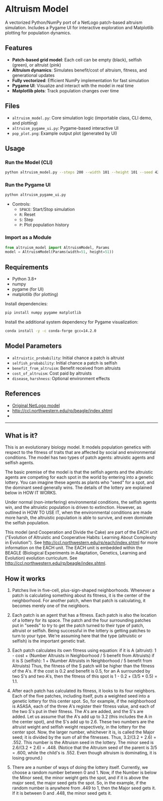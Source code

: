 # Altruism Model

A vectorized Python/NumPy port of a NetLogo patch-based altruism simulation. Includes a Pygame UI for interactive exploration and Matplotlib plotting for population dynamics.

## Features
- **Patch-based grid model**: Each cell can be empty (black), selfish (green), or altruist (pink)
- **Altruism dynamics**: Simulates benefit/cost of altruism, fitness, and generational updates
- **Fully vectorized**: Efficient NumPy implementation for fast simulation
- **Pygame UI**: Visualize and interact with the model in real time
- **Matplotlib plots**: Track population changes over time

## Files
- `altruism_model.py`: Core simulation logic (importable class, CLI demo, and plotting)
- `altruism_pygame_ui.py`: Pygame-based interactive UI
- `pop_plot.png`: Example output plot (generated by UI)

## Usage
### Run the Model (CLI)
```bash
python altruism_model.py --steps 200 --width 101 --height 101 --seed 42
```

### Run the Pygame UI
```bash
python altruism_pygame_ui.py
```
- Controls:
  - `SPACE`: Start/Stop simulation
  - `R`: Reset
  - `S`: Step
  - `P`: Plot population history

### Import as a Module
```python
from altruism_model import AltruismModel, Params
model = AltruismModel(Params(width=51, height=51))
```

## Requirements
- Python 3.8+
- numpy
- pygame (for UI)
- matplotlib (for plotting)

Install dependencies:
```bash
pip install numpy pygame matplotlib
```
Install the additional system dependency for Pygame visualization:
```bash
conda install -y -c conda-forge gcc=14.2.0
```
## Model Parameters
- `altruistic_probability`: Initial chance a patch is altruist
- `selfish_probability`: Initial chance a patch is selfish
- `benefit_from_altruism`: Benefit received from altruists
- `cost_of_altruism`: Cost paid by altruists
- `disease`, `harshness`: Optional environment effects

## References
- [Original NetLogo model](https://www.netlogoweb.org/launch#https://www.netlogoweb.org/assets/modelslib/Curricular%20Models/BEAGLE%20Evolution/EACH/Altruism.nlogox) 
- http://ccl.northwestern.edu/rp/beagle/index.shtml
- 
---
 ## What is it?

This is an evolutionary biology model. It models population genetics with respect to the fitness of traits that are affected by social and environmental conditions. The model has two types of patch agents: altruistic agents and selfish agents.

The basic premise of the model is that the selfish agents and the altruistic agents are competing for each spot in the world by entering into a genetic lottery. You can imagine these agents as plants who "seed" for a spot, and the dominant seed generally wins. The details of the lottery are explained below in HOW IT WORKS.

Under normal (non-interfering) environmental conditions, the selfish agents win, and the altruistic population is driven to extinction. However, as outlined in HOW TO USE IT, when the environmental conditions are made more harsh, the altruistic population is able to survive, and even dominate the selfish population.

This model (and Cooperation and Divide the Cake) are part of the EACH unit ("Evolution of Altruistic and Cooperative Habits: Learning About Complexity in Evolution"). See http://ccl.northwestern.edu/rp/each/index.shtml for more information on the EACH unit. The EACH unit is embedded within the BEAGLE (Biological Experiments in Adaptation, Genetics, Learning and Evolution) evolution curriculum. See http://ccl.northwestern.edu/rp/beagle/index.shtml.

## How it works

1. Patches live in five-cell, plus-sign-shaped neighborhoods. Whenever a patch is calculating something about its fitness, it is the center of the neighborhood. For another patch, when that patch is calculating, it becomes merely one of the neighbors.

2. Each patch is an agent that has a fitness. Each patch is also the location of a lottery for its space. The patch and the four surrounding patches put in "seeds" to try to get the patch turned to their type of patch, altruist or selfish. Being successful in the lottery is getting patches to turn to your type. We're assuming here that the type (altruistic or selfish) is the important genetic trait.

3. Each patch calculates its own fitness using equation: if it is A (altruist): 1 - cost + (Number Altruists in Neighborhood / 5 benefit from Altruists) if it is S (selfish): 1 + (Number Altruists in Neighborhood / 5 benefit from Altruists) Thus, the fitness of the S patch will be higher than the fitness of the A's. If the cost is 0.2 and benefit is 0.5, for an A surrounded by two S's and two A's, then the fitness of this spot is 1 - 0.2 + (3/5 * 0.5) = 1.1.

4. After each patch has calculated its fitness, it looks to its four neighbors. Each of the five patches, including itself, puts a weighted seed into a genetic lottery for this center spot. So, for example, if the neighborhood is ASASA, each of the three A's register their fitness value, and each of the two S's put in their fitness. The A's are added, and the S's are added. Let us assume that the A's add up to 3.2 (this includes the A in the center spot), and the S's add up to 2.6. These two numbers are the altruist weight and selfish weight respectively, in the lottery for the center spot. Now, the larger number, whichever it is, is called the Major seed; it is divided by the sum of all the fitnesses. Thus, 3.2/(3.2 + 2.6) = .552. This number is the Altruism seed in the lottery. The minor seed is 2.6/(3.2 + 2.6) = .448. (Notice that the Altruism seed of the parent is 3/5 = .600, while the child's is .552. Even though altruism is dominating, it is losing ground.)

5. There are a number of ways of doing the lottery itself. Currently, we choose a random number between 0 and 1. Now, if the Number is below the Minor seed, the minor weight gets the spot, and if it is above the major seed, the major seed gets the spot. So, in the example, if the random number is anywhere from .449 to 1, then the Major seed gets it. If it is between 0 and .448, the minor seed gets it.